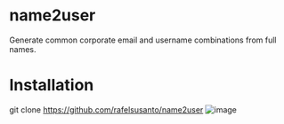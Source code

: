 # name2user
Generate common corporate email and username combinations from full names.

# Installation
git clone https://github.com/rafelsusanto/name2user
![image](https://github.com/user-attachments/assets/b67dc8d1-f1f8-402f-8a8e-6706d4a40216)
